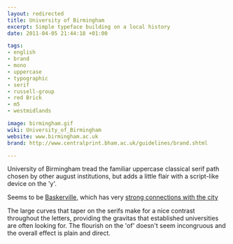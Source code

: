 ```yaml
---
layout: redirected
title: University of Birmingham
excerpt: Simple typeface building on a local history
date: 2011-04-05 21:44:18 +01:00

tags:
- english
- brand
- mono
- uppercase
- typographic
- serif
- russell-group
- red Brick
- m5
- westmidlands

image: birmingham.gif
wiki: University_of_Birmingham
website: www.birmingham.ac.uk
brand: http://www.centralprint.bham.ac.uk/guidelines/brand.shtml

---
```


University of Birmingham tread the familiar uppercase classical serif path chosen by other august institutions, but adds a little flair with a script-like device on the 'y'.

Seems to be [Baskerville](http://en.wikipedia.org/wiki/Baskerville), which has very [strong connections with the city](http://www.baskervilleproject.com/about)

The large curves that taper on the serifs make for a nice contrast throughout the letters, providing the gravitas that established universities are often looking for. The flourish on the 'of' doesn't seem incongruous and the overall effect is plain and direct.
